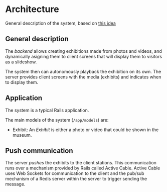 # Architecture
General description of the system, based on [this idea](https://matklad.github.io/2021/02/06/ARCHITECTURE.md.html)

## General description

The *backend* allows creating exhibitions made from photos and videos, and dynamically asigning them
to client screens that will display them to visitors as a slideshow.

The system then can autonomously playback the exhibition on its own. The server provides client screens
with the media (exhibits) and indicates when to display them.

## Application

The system is a typical Rails application.

The main models of the system (`/app/models`) are:

- Exhibit: An *Exhibit* is either a photo or video that could be shown in the museum.

## Push communication

The server *pushes* the exhibits to the client stations. This communication runs over a mechanism
provided by Rails called Active Cable. Active Cable uses Web Sockets for communication to the client
and the pub/sub mechanism of a Redis server within the server to trigger sending the message.